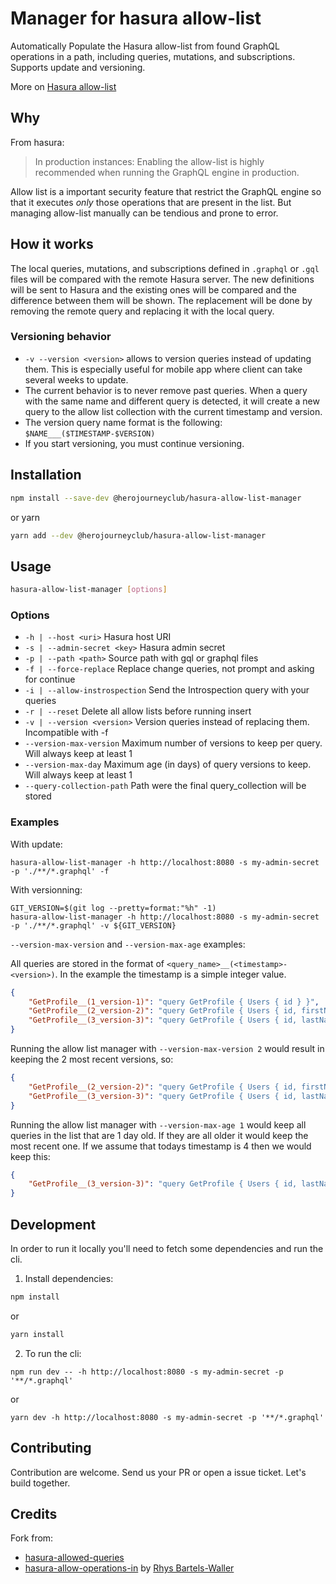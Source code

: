 # Manager for hasura allow-list

Automatically Populate the Hasura allow-list from found GraphQL operations in a path, including queries, mutations, and subscriptions.
Supports update and versioning.

More on [Hasura allow-list](https://hasura.io/docs/latest/graphql/core/deployment/allow-list.html)

## Why

From hasura:
> In production instances: Enabling the allow-list is highly recommended when running the GraphQL engine in production.

Allow list is a important security feature that restrict the GraphQL engine so that it executes *only* those operations that are present in the list. But managing allow-list manually can be tendious and prone to error.

## How it works

The local queries, mutations, and subscriptions defined in `.graphql` or `.gql` files will be compared with the remote Hasura server.
The new definitions will be sent to Hasura and the existing ones will be compared and the difference between them will be shown. The replacement will be done by removing the remote query and replacing it with the local query.

### Versioning behavior

- `-v --version <version>` allows to version queries instead of updating them. This is especially useful for mobile app where client can take several weeks to update.
- The current behavior is to never remove past queries. When a query with the same name and different query is detected, it will create a new query to the allow list collection with the current timestamp and version.
- The version query name format is the following: `$NAME___($TIMESTAMP-$VERSION)`
- If you start versioning, you must continue versioning.

## Installation

```bash
npm install --save-dev @herojourneyclub/hasura-allow-list-manager
```

or yarn

```bash
yarn add --dev @herojourneyclub/hasura-allow-list-manager
```

## Usage

```bash
hasura-allow-list-manager [options]
```

### Options

- `-h | --host <uri>` Hasura host URI
- `-s | --admin-secret <key>` Hasura admin secret
- `-p | --path <path>` Source path with gql or graphql files
- `-f | --force-replace` Replace change queries, not prompt and asking for continue
- `-i | --allow-instrospection` Send the Introspection query with your queries
- `-r | --reset` Delete all allow lists before running insert
- `-v | --version <version>` Version queries instead of replacing them. Incompatible with -f
- `--version-max-version` Maximum number of versions to keep per query. Will always keep at least 1
- `--version-max-day` Maximum age (in days) of query versions to keep. Will always keep at least 1 
- `--query-collection-path` Path were the final query_collection will be stored


### Examples

With update:
```
hasura-allow-list-manager -h http://localhost:8080 -s my-admin-secret -p './**/*.graphql' -f
```

With versionning:
```
GIT_VERSION=$(git log --pretty=format:"%h" -1)
hasura-allow-list-manager -h http://localhost:8080 -s my-admin-secret -p './**/*.graphql' -v ${GIT_VERSION}
```


`--version-max-version` and `--version-max-age` examples:

All queries are stored in the format of `<query_name>__(<timestamp>-<version>)`. In the example the timestamp is a simple integer value.
```json
{
    "GetProfile__(1_version-1)": "query GetProfile { Users { id } }",
    "GetProfile__(2_version-2)": "query GetProfile { Users { id, firstName } }",
    "GetProfile__(3_version-3)": "query GetProfile { Users { id, lastName } }"
}
```

Running the allow list manager with `--version-max-version 2` would result in keeping the 2 most recent versions, so: 

```json
{
    "GetProfile__(2_version-2)": "query GetProfile { Users { id, firstName } }",
    "GetProfile__(3_version-3)": "query GetProfile { Users { id, lastName } }"
}
```

Running the allow list manager with `--version-max-age 1` would keep all queries in the list that are 1 day old. If they are all older it would keep the most recent one.
If we assume that todays timestamp is 4 then we would keep this: 

```json
{
    "GetProfile__(3_version-3)": "query GetProfile { Users { id, lastName } }"
}
```

## Development

In order to run it locally you'll need to fetch some dependencies and run the cli.

1. Install dependencies:

```bash
npm install
```

or

```bash
yarn install
```

2. To run the cli:

```
npm run dev -- -h http://localhost:8080 -s my-admin-secret -p '**/*.graphql'
```

or

```
yarn dev -h http://localhost:8080 -s my-admin-secret -p '**/*.graphql'
```

## Contributing

Contribution are welcome. Send us your PR or open a issue ticket. Let's build together.

## Credits

Fork from:
- [hasura-allowed-queries](https://github.com/TallerWebSolutions/hasura-allowed-queries)
- [hasura-allow-operations-in](https://github.com/rhyslbw/hasura-allow-operations-in) by [Rhys Bartels-Waller](https://github.com/rhyslbw)
